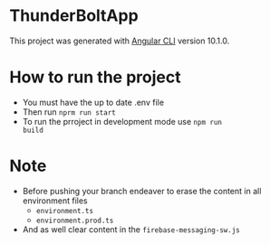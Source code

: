# ThunderBoltApp

This project was generated with [Angular CLI](https://github.com/angular/angular-cli) version 10.1.0.

# How to run the project
- You must have the up to date .env file
- Then run <code>nprm run start</code>
- To run the prroject in development mode use <code>npm run build</code>
  
 # Note 
- Before pushing your branch endeaver to erase the content in all environment files 
  - <code>environment.ts</code>
  - <code>environment.prod.ts</code>
- And as well clear content in the <code>firebase-messaging-sw.js</code>
